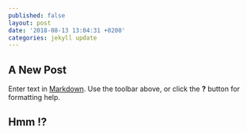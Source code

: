 ```yaml
---
published: false
layout: post
date: '2018-08-13 13:04:31 +0200'
categories: jekyll update
---
```

## A New Post

Enter text in [Markdown](http://daringfireball.net/projects/markdown/). Use the toolbar above, or click the **?** button for formatting help.

## Hmm !?
